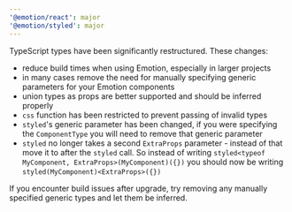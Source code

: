 ```yaml
---
'@emotion/react': major
'@emotion/styled': major
---
```


TypeScript types have been significantly restructured. These changes:

- reduce build times when using Emotion, especially in larger projects
- in many cases remove the need for manually specifying generic parameters for your Emotion components
- union types as props are better supported and should be inferred properly
- `css` function has been restricted to prevent passing of invalid types
- `styled`'s generic parameter has been changed, if you were specifying the `ComponentType` you will need to remove that generic parameter
- `styled` no longer takes a second `ExtraProps` parameter - instead of that move it to after the `styled` call. So instead of writing `styled<typeof MyComponent, ExtraProps>(MyComponent)({})` you should now be writing `styled(MyComponent)<ExtraProps>({})`

If you encounter build issues after upgrade, try removing any manually specified generic types and let them be inferred.
